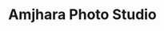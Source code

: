 ---
title: "Amjhara Photo Studio"
url: /pathariaya-bodha/amjhara-photo-studio/
shop: mobile phone
---